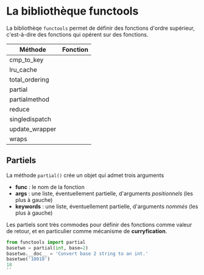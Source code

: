 # La bibliothèque functools

La bibliothèqe `functools` permet de définir des fonctions d'ordre supérieur, c'est-à-dire des fonctions qui opérent sur des fonctions.

Méthode | Fonction
------- | --------
cmp_to_key | 
lru_cache | 
total_ordering | 
partial | 
partialmethod | 
reduce | 
singledispatch | 
update_wrapper | 
wraps | 


## Partiels

La méthode `partial()` crée un objet qui admet trois arguments

* __func__ : le nom de la fonction
* __args__ : une liste, éventuellement partielle, d'arguments _positionnels_ (les plus à gauche)
* __keywords__ : une liste, éventuellement partielle, d'arguments _nommés_ (les plus à gauche)

Les partiels sont très commodes pour définir des fonctions comme valeur de retour, et en particulier comme mécanisme de __curryfication__.

```python
from functools import partial
basetwo = partial(int, base=2)
basetwo.__doc__ = 'Convert base 2 string to an int.'
basetwo('10010')
18
``
